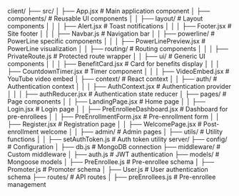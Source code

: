 client/
├── src/
│   ├── App.jsx                      # Main application component
│   ├── components/                  # Reusable UI components
│   │   ├── layout/                  # Layout components
│   │   │   ├── Alert.jsx            # Toast notifications
│   │   │   ├── Footer.jsx           # Site footer
│   │   │   ├── Navbar.js            # Navigation bar
│   │   ├── powerline/               # PowerLine specific components
│   │   │   ├── PowerLinePreview.jsx # PowerLine visualization
│   │   ├── routing/                 # Routing components
│   │   │   ├── PrivateRoute.js      # Protected route wrapper
│   │   ├── ui/                      # Generic UI components
│   │   │   ├── BenefitCard.jsx      # Card for benefits display
│   │   │   ├── CountdownTimer.jsx   # Timer component
│   │   │   ├── VideoEmbed.jsx       # YouTube video embed
│   ├── context/                     # React context
│   │   ├── auth/                    # Authentication context
│   │   │   ├── AuthContext.jsx      # Authentication provider
│   │   │   ├── authReducer.jsx      # Authentication state reducer
│   ├── pages/                       # Page components
│   │   ├── LandingPage.jsx          # Home page
│   │   ├── Login.jsx                # Login page
│   │   ├── PreEnrolleeDashboard.jsx # Dashboard for pre-enrollees
│   │   ├── PreEnrollmentForm.jsx    # Pre-enrollment form
│   │   ├── Register.jsx             # Registration page
│   │   ├── WelcomePage.jsx          # Post-enrollment welcome
│   │   ├── admin/                   # Admin pages
│   ├── utils/                       # Utility functions
│   │   ├── setAuthToken.js          # Auth token utility
server/
├── config/                     # Configuration
│   ├── db.js                   # MongoDB connection
├── middleware/                 # Custom middleware
│   ├── auth.js                 # JWT authentication
├── models/                     # Mongoose models
│   ├── PreEnrollee.js          # Pre-enrollee schema
│   ├── Promoter.js             # Promoter schema
│   ├── User.js                 # User authentication schema
├── routes/                     # API routes
│   ├── preEnrollees.js         # Pre-enrollee management